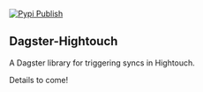 [![Pypi Publish](https://github.com/hightouchio/dagster-hightouch/actions/workflows/pypi-publish.yml/badge.svg?branch=main)](https://github.com/hightouchio/dagster-hightouch/actions/workflows/pypi-publish.yml)

## Dagster-Hightouch

A Dagster library for triggering syncs in Hightouch.

Details to come! 